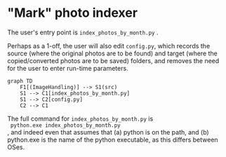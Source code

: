 <h1>"Mark" photo indexer</h1>
The user's entry point is <code>index_photos_by_month.py</code> .

Perhaps as a 1-off, the user will also edit <code>config.py</code>, which records the source (where the original photos are to be found) and target (where the copied/converted photos are to be saved) folders, and removes the need for the user to enter run-time parameters.

```mermaid
graph TD
    F1[(ImageHandling)] --> S1(src)
    S1 --> C1[index_photos_by_month.py]
    S1 --> C2[config.py]
    C2 --> C1
```

The full command for <code>index_photos_by_month.py</code> is   
<code> python.exe index_photos_by_month.py</code>  
, and indeed even that assumes that (a) python is on the path, and (b) python.exe is the name of the python executable, as this differs between OSes.



